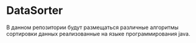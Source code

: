 # DataSorter
В данном репозитории будут размещаться различные алгоритмы сортировки данных реализованные на языке программирования java.
